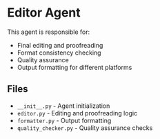 # Editor Agent

This agent is responsible for:
- Final editing and proofreading
- Format consistency checking
- Quality assurance
- Output formatting for different platforms

## Files
- `__init__.py` - Agent initialization
- `editor.py` - Editing and proofreading logic
- `formatter.py` - Output formatting
- `quality_checker.py` - Quality assurance checks
